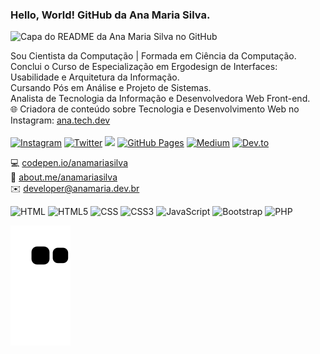 ### Hello, World! GitHub da Ana Maria Silva.

<img src="" alt="Capa do README da Ana Maria Silva no GitHub" title="Capa do README da Ana Maria Silva no GitHub">

Sou Cientista da Computação | Formada em Ciência da Computação.<br>
Conclui o Curso de Especialização em Ergodesign de Interfaces: Usabilidade e Arquitetura da Informação.<br>
Cursando Pós em Análise e Projeto de Sistemas.<br>
Analista de Tecnologia da Informação e Desenvolvedora Web Front-end.<br>
🌐 Criadora de conteúdo sobre Tecnologia e Desenvolvimento Web no Instagram: <a href="https://www.instagram.com/ana.tech.dev/">ana.tech.dev</a><br>
<br>
<a href="https://www.instagram.com/ana.tech.dev/"><img alt="Instagram" src="https://img.shields.io/badge/ana.tech.dev-%23E4405F.svg?style=plastic&logo=Instagram&logoColor=white&color=blue"/></a>
<a href="https://twitter.com/_anamariasilva_"><img alt="Twitter" src="https://img.shields.io/badge/Twitter-%23E4405F.svg?style=plastic&logo=Twitter&logoColor=white&color=blue"/></a>
<a href="https://www.anamaria.dev.br/"><img src="https://img.shields.io/static/v1?label=Site&message=www.anamaria.dev.br&logo=website&logoColor=white&color=blue&style=plastic"/></a>
<a href="https://anamariasilva.github.io/"><img alt="GitHub Pages" src="https://img.shields.io/badge/GitHub Pages-%23E4405F.svg?style=plastic&logo=GitHub&logoColor=white&color=black"/></a> <a href="https://medium.com/@anamariasilva_/about"><img alt="Medium" src="https://img.shields.io/badge/Medium-12100E?style=plastic&logo=medium&logoColor=white"/></a> <a href="https://dev.to/anamaria"><img alt="Dev.to" src="https://img.shields.io/badge/dev.to-0A0A0A?style=plastic&logo=dev.to&logoColor=white"/></a>

💻 <a href="https://codepen.io/anamariasilva">codepen.io/anamariasilva</a><br>
💬 <a href="https://about.me/anamariasilva">about.me/anamariasilva</a><br>
✉️ developer@anamaria.dev.br

<img alt="HTML" src="https://img.shields.io/badge/HTML-239120?style=plastic&logo=html5&logoColor=white"/> <img alt="HTML5" src="https://img.shields.io/badge/HTML5-E34F26?style=plastic&logo=html5&logoColor=white"/> <img alt="CSS" src="https://img.shields.io/badge/CSS-239120?&style=plastic&logo=css3&logoColor=white"/> <img alt="CSS3" src="https://img.shields.io/badge/CSS3-1572B6?style=plastic&logo=css3&logoColor=white"/> <img alt="JavaScript" src="https://img.shields.io/badge/JavaScript-323330?style=plastic&logo=javascript&logoColor=F7DF1E"/> <img alt="Bootstrap" src="https://img.shields.io/badge/Bootstrap-563D7C?style=plastic&logo=bootstrap&logoColor=white"/> <img alt="PHP" src="https://img.shields.io/badge/PHP-777BB4?style=plastic&logo=php&logoColor=white"/>

 ![Snake animation](https://github.com/anamariasilva/anamariasilva/blob/output/github-contribution-grid-snake.svg)

<!--
**anamariasilva/anamariasilva** is a ✨ _special_ ✨ repository because its `README.md` (this file) appears on your GitHub profile.
Vi
Here are some ideas to get you started:

- 🔭 I’m currently working on ...
- 🌱 I’m currently learning ...
- 👯 I’m looking to collaborate on ...
- 🤔 I’m looking for help with ...
- 💬 Ask me about ...
- 📫 How to reach me: ...
- 😄 Pronouns: ...
- ⚡ Fun fact: ...
-->
